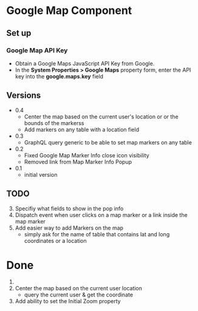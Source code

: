 # Google Map Component

## Set up

### Google Map API Key
- Obtain a Google Maps JavaScript API Key from Google.
- In the **System Properties > Google Maps** property form, enter the API key into the **google.maps.key** field

## Versions

- 0.4
    - Center the map based on the current user's location or or the bounds of the markerss
    - Add markers on any table with a location field
- 0.3
    - GraphQL query generic to be able to set map markers on any table
- 0.2
    - Fixed Google Map Marker Info close icon visibility
    - Removed link from Map Marker Info Popup
- 0.1
    - initial version

## TODO

3. Specifiy what fields to show in the pop info
1. Dispatch event when user clicks on a map marker or a link inside the map marker
2. Add easier way to add Markers on the map
    - simply ask for the name of table that contains lat and long coordinates or a location


# Done
1. 
3. Center the map based on the current user location
    - query the current user & get the coordinate
4. Add ability to set the Initial Zoom property
